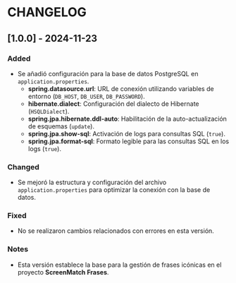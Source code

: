 # CHANGELOG

## [1.0.0] - 2024-11-23

### Added
- Se añadió configuración para la base de datos PostgreSQL en `application.properties`.
    - **spring.datasource.url**: URL de conexión utilizando variables de entorno (`DB_HOST`, `DB_USER`, `DB_PASSWORD`).
    - **hibernate.dialect**: Configuración del dialecto de Hibernate (`HSQLDialect`).
    - **spring.jpa.hibernate.ddl-auto**: Habilitación de la auto-actualización de esquemas (`update`).
    - **spring.jpa.show-sql**: Activación de logs para consultas SQL (`true`).
    - **spring.jpa.format-sql**: Formato legible para las consultas SQL en los logs (`true`).

### Changed
- Se mejoró la estructura y configuración del archivo `application.properties` para optimizar la conexión con la base de datos.

### Fixed
- No se realizaron cambios relacionados con errores en esta versión.

### Notes
- Esta versión establece la base para la gestión de frases icónicas en el proyecto **ScreenMatch Frases**.
